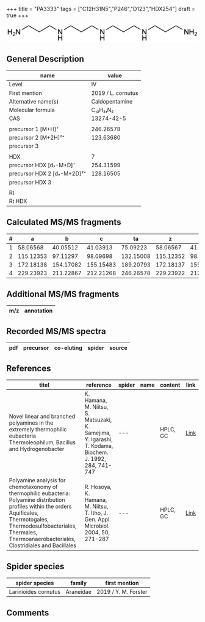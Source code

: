 +++
title = "PA3333"
tags = ["C12H31N5","P246","D123","HDX254"]
draft = true
+++

![](/img/PA3333.png)

## General Description

| name                        | value              |
|-----------------------------|--------------------|
| Level                       | IV                 |
| First mention               | 2019 / L. cornutus |
| Alternative name(s)         | Caldopentamine     |
| Molecular formula           | C₁₂H₃₁N₅           |
| CAS                         | 13274-42-5         |
|                             |                    |
| precursor 1 [M+H]⁺          | 246.26578          |
| precursor 2 [M+2H]²⁺        | 123.63680          |
| precursor 3                 |                    |
|                             |                    |
| HDX                         | 7                  |
| precursor HDX   [d₇-M+D]⁺   | 254.31599          |
| precursor HDX 2 [d₇-M+2D]²⁺ | 128.16505          |
| precursor HDX 3             |                    |
|                             |                    |
| Rt                          |                    |
| Rt HDX                      |                    |

## Calculated MS/MS fragments

| # | a         | b         | c         | ta        | z         | y         | tz        |
|---|-----------|-----------|-----------|-----------|-----------|-----------|-----------|
| 1 | 58.06568  | 40.05512  | 41.03913  | 75.09223  | 58.06567  | 41.03912  | 75.09222  |
| 2 | 115.12353 | 97.11297  | 98.09698  | 132.15008 | 115.12352 | 98.09697  | 132.15007 |
| 3 | 172.18138 | 154.17082 | 155.15483 | 189.20793 | 172.18137 | 155.15482 | 189.20792 |
| 4 | 229.23923 | 211.22867 | 212.21268 | 246.26578 | 229.23922 | 212.21267 | 246.26577 |

## Additional MS/MS fragments

| m/z       | annotation |
|-----------|------------|

## Recorded MS/MS spectra

| pdf | precursor | co-eluting  | spider    | source                       |
|-----|-----------|-------------|-----------|------------------------------|

## References

| titel                                                                                                                                                                                                                                     | reference                                                                                               | spider | name | content  | link                                                                     |
|-------------------------------------------------------------------------------------------------------------------------------------------------------------------------------------------------------------------------------------------|---------------------------------------------------------------------------------------------------------|--------|------|----------|--------------------------------------------------------------------------|
| Novel linear and branched polyamines in the extremely thermophilic eubacteria Thermoleophilum, Bacillus and Hydrogenobacter                                                                                                               | K. Hamana, M. Niitsu, S. Matsuzaki, K. Samejima, Y. Igarashi, T. Kodama, Biochem. J. 1992, 284, 741-747 | ---    |      | HPLC, GC | [Link](http://www.biochemj.org/content/284/3/741)                        |
| Polyamine analysis for chemotaxonomy of thermophilic eubacteria: Polyamine distribution profiles within the orders Aquificales, Thermotogales, Thermodesulfobacteriales, Thermales, Thermoanaerobacteriales, Clostridiales and Bacillales | R. Hosoya, K. Hamana, M. Niitsu, T. Itho, J. Gen. Appl. Microbiol. 2004, 50, 271-287                    | ---    |      | HPLC, GC | [Link](https://www.jstage.jst.go.jp/article/jgam/50/5/50_5_271/_article) |

## Spider species

| spider species        | family    | first mention        |
|-----------------------|-----------|----------------------|
| Larinioides cornutus  | Araneidae | 2019 / Y. M. Forster |

## Comments